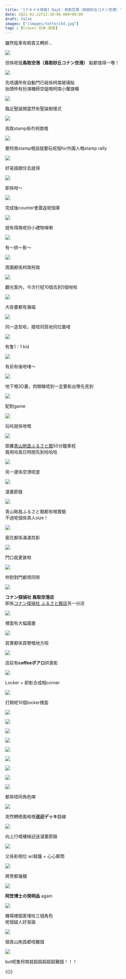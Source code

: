 ```yaml
---
title: '[ドキドキ鳥取] Day5：鳥取空港（鳥取砂丘コナン空港）'
date: 2021-01-22T12:30:00.000+08:00
draft: false
images: ["/images/tottori5d.jpg"]
tags : [travel-日本-鳥取]
---
```


雖然程車有啲貴又轉折...

![](/images/tottori5d1.jpg)

但係呢個**鳥取空港（鳥取砂丘コナン空港）** 點都值得一嚟！  

![](/images/tottori5d2.jpg)

先唔講所有自動門已經係柯南玻璃貼  
抬頭仲有扮演機師空姐嘅柯南小蘭旗幟  

![](/images/tottori5d3.jpg)

臨近聖誕開當然有聖誕樹樣式  

![](/images/tottori5d4.jpg)

鳥取stamp係冇柯南嘅  

![](/images/tottori5d5.jpg)

要柯南stamp嘅話就要玩呢個for外國人嘅stamp rally  

![](/images/tottori5d6.jpg)

好易搵跟住去就得  

![](/images/tottori5d7.jpg)

即係咁～  

![](/images/tottori5d8.jpg)

完成後counter會蓋返呢個章  

![](/images/tottori5d9.jpg)

就有得換呢份小禮物㗎喇  

![](/images/tottori5d.jpg)

有～排～影～  

![](/images/tottori5d10.jpg)

周圍都係柯南柯南  

![](/images/tottori5d11.jpg)

觀光案內，今次行程10個去到5個咁啦  

![](/images/tottori5d12.jpg)

大掛畫都有幾幅  

![](/images/tottori5d13.jpg)

同一造型啦，擺唔同質地同位置啫  

![](/images/tottori5d14.jpg)

有隻1：1 kid  

![](/images/tottori5d15.jpg)

有前有後咁啫～  

![](/images/tottori5.jpg)

地下嘅3D畫，肉眼睇唔到一定要影出嚟先見到  

![](/images/tottori5d16.jpg)

配對game  

![](/images/tottori5d17.jpg)

玩咗就係咁嘅  

![](/images/tottori5d18.jpg)

距離[青山剛昌ふるさと館](https://hidie.net/tottori3x/)50分鐘車程  
我用咗兩日時間先到哈哈哈  

![](/images/tottori5d19.jpg)

另一邊係空港呢度  

![](/images/tottori5d20.jpg)

漫畫節錄  

![](/images/tottori5d21.jpg)

青山剛昌ふるさと館都有嘅實驗  
不過呢個係真人size！  

![](/images/tottori5d22.jpg)

窗花都係滿滿剪影  

![](/images/tottori5d23.jpg)

門口就更甚啦  

![](/images/tottori5d24.jpg)

仲對對門都唔同㖭  

![](/images/tottori5d25.jpg)

**コナン探偵社 鳥取空港店**  
即係[コナン探偵社 ふるさと館店](https://hidie.net/tottori3y/)另一分店  

![](/images/tottori5d26.jpg)

裡面有大幅牆畫  

![](/images/tottori5d27.jpg)

其實都係買嘢嘅地方啦  

![](/images/tottori5d28.jpg)

店前有**coffeeポアロ**供喪影  

![](/images/tottori5d29.jpg)

Locker + 即影合成相corner  

![](/images/tottori5d30.jpg)

打開呢10個locker裡面  

![](/images/tottori5d31.jpg)

![](/images/tottori5d40.jpg)

![](/images/tottori5d41.jpg)

![](/images/tottori5d42.jpg)

![](/images/tottori5d43.jpg)

![](/images/tottori5d44.jpg)

![](/images/tottori5d45.jpg)

![](/images/tottori5d46.jpg)

![](/images/tottori5d47.jpg)

都係唔同角色㗎  
  
![](/images/tottori5d32.jpg)

突然轉晒風格嘅**送迎デッキ**路線  

![](/images/tottori5d33.jpg)

向上行嘅樓梯迎送漫畫節錄  

![](/images/tottori5d34.jpg)

又係影相位 w/敲鐘 + 心心郵筒  

![](/images/tottori5d35.jpg)

將凳都幾靚  

![](/images/tottori5d36.jpg)

**阿笠博士の発明品** again  

![](/images/tottori5d37.jpg)

機場裡面匿埋咗三個角色  
呢個疑人好易搵  

![](/images/tottori5d38.jpg)

個青山剛昌都唔難搵  

![](/images/tottori5d39.jpg)

but呢隻柯南就超超超超超難搵！！！  

  
  
{{<tottori>}}  
